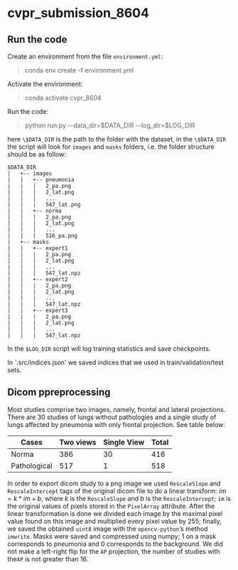 # cvpr_submission_8604

## Run the code

Create an environment from the file `environment.yml`:

> conda env create -f environment.yml

Activate the environment:

> conda activate cvpr_8604

Run the code:

> python run.py --data_dir=\$DATA_DIR --log_dir=$LOG_DIR

here `\$DATA_DIR` is the path to the folder with the dataset, 
in the `\$DATA_DIR` the script will look for `images` and `masks` folders, 
i.e. the folder structure should be as follow:


```
$DATA_DIR
|   +-- images
|   |   +-- pneumonia
|   |   |   2_pa.png
|   |   |   2_lat.png
|   |   |   ...
|   |   |   547_lat.png
|   |   +-- norma
|   |   |   2_pa.png
|   |   |   2_lat.png
|   |   |   ...
|   |   |   516_pa.png
|   +-- masks
|   |   +-- expert1
|   |   |   2_pa.png
|   |   |   2_lat.png
|   |   |   ...
|   |   |   547_lat.npz
|   |   +-- expert2
|   |   |   2_pa.png
|   |   |   2_lat.png
|   |   |   ...
|   |   |   547_lat.npz
|   |   +-- expert3
|   |   |   2_pa.png
|   |   |   2_lat.png
|   |   |   ...
|   |   |   547_lat.npz
```

In the `$LOG_DIR` script will log training statistics and save checkpoints.

In `.src/indices.json' we saved indices that we used in train/validation/test sets.

## Dicom ppreprocessing

Most studies comprise two images, namely, frontal and lateral projections. There are 30 studies of lungs without pathologies and a single study of lungs affected by pneumonia with only frontal projection. See table below:

Cases|Two views|Single View|Total|
-----|---------|-----------|-----|
Norma|386|30|416
Pathological|517|1|518

In order to export dicom study to a png image we used `RescaleSlope` and `RescaleIntercept` tags of the original dicom file to do a linear transform:
$im = k*im + b,$
where $k$ is the `RescaleSlope` and $b$ is the `RescaleIntercept`; `im` is the original values of pixels stored in the `PixelArray` attribute. After the linear transformation is done we divided each image by the maximal pixel value found on this image and multiplied every pixel value by 255; finally, we saved the obtained `uint8` image with the `opencv-python`’s method `imwrite`.
Masks were saved and compressed using numpy; 1 on a mask corresponds to pneumonia and 0 corresponds to the background.
We did not make a left-right flip for the `AP` projection, the number of studies with the`AP` is not greater than 16.


